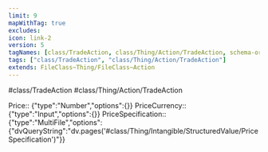 ```yaml
---
limit: 9
mapWithTag: true
excludes:
icon: link-2
version: 5
tagNames: [class/TradeAction, class/Thing/Action/TradeAction, schema-org/TradeAction]
tags: ["class/TradeAction", "class/Thing/Action/TradeAction"]
extends: FileClass~Thing/FileClass~Action
---
```


#class/TradeAction
#class/Thing/Action/TradeAction

Price:: {"type":"Number","options":{}}
PriceCurrency:: {"type":"Input","options":{}}
PriceSpecification:: {"type":"MultiFile","options":{"dvQueryString":"dv.pages('#class/Thing/Intangible/StructuredValue/PriceSpecification')"}}
